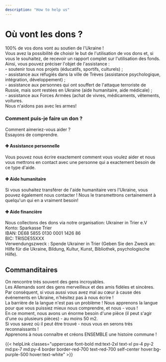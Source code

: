 ```yaml
---
description: "How to help us"
---
```


<div class='container px-7 mx-auto pb-10'>
    <h1 class='font-extrabold text-4xl text-red-600 mb-8'>Où vont les dons ?</h1>
    <div>
        <p>
            <span class='font-bold text-xl'>100% de vos dons vont au soutien de l'Ukraine !</span><br>
            Vous avez la possibilité de choisir le but de l'utilisation de vos dons et, si vous le souhaitez, de recevoir un rapport complet sur l'utilisation des fonds.
            Ainsi, vous pouvez préciser l'objet de l'assistance :<br>
            - soutenir tous nos projets (éducatifs, sportifs, culturels) ;<br>
            - assistance aux réfugiés dans la ville de Trèves (assistance psychologique, intégration, développement) ;<br>
            - assistance aux personnes qui ont souffert de l'attaque terroriste de Russie, mais sont restées en Ukraine (aide humanitaire, aide médicale) ;<br>
            - assistance aux Forces Armées (achat de vivres, médicaments, vêtements, voitures. <br>
            <span class='font-bold text-xl'>Nous n'aidons pas avec les armes!</span>
        </p>
    </div>
</div>

<div class='bg-red-600 text-white pb-10 mb-10'>
    <div class='container mx-auto px-7 mb-10 '>
        <h3 class='font-bold text-3xl py-8'>Comment puis-je faire un don ?</h3>
        <p class='text-l py-4'>Comment aimeriez-vous aider ?<br>
        Essayons de comprendre. </p>
    </div>
    <div class='grid lg:grid-cols-3 '>
        <div class='px-20 py-6 border'>
            <h4 class='font-bold text-xl py-4'>&#10010 Assistance personnelle</h4>
            <p>Vous pouvez nous écrire exactement comment vous voulez aider et nous vous mettrons en contact avec une personne qui a exactement besoin de ce type d'aide.</p>
        </div>
        <div class='px-20 border py-6'>
            <h4 class='font-bold text-xl py-4' >&#10010 Aide humanitaire</h4>
            <p>Si vous souhaitez transférer de l'aide humanitaire vers l'Ukraine, vous pouvez également nous contacter ! Nous le transmettrons certainement à quelqu'un qui en a vraiment besoin!</p>
        </div>
        <div class='px-20 border py-6'>
            <h4 class='font-bold text-xl py-4'>&#10010 Aide financière</h4>
            <p>Nous collectons des dons via notre organisation:
            <span class='font-bold'>Ukrainer in Trier e.V</span><br>
            <span class='font-bold'>Konto</span>: Sparkasse Trier <br>
            <span class='font-bold'>IBAN</span>: DE68 5855 0130 0001 1426 86<br>
            <span class='font-bold'>BIC</span>: TRISDE55XXX <br>
            <span class='font-bold'>Verwendungszweck </span>: Spende Ukrainer in Trier (Geben Sie den Zweck an: Hilfe für die Ukraine, Bildung, Kultur, Kunst, Bibliothek, psychologische Hilfe).</p>
        </div>
    </div>
</div>

<div class='container mx-auto px-7 mb-10'>
    <h2 class='font-bold text-4xl text-red-600 mb-8'>Commanditaires</h2>
    <p class=''>On rencontre très souvent des gens incroyables. <br>
        Les Allemands sont des gens merveilleux et des amis fidèles et sincères. <br>
        Par conséquent, si vous aussi vous avez mal au cœur à cause des événements en Ukraine, n'hésitez pas à nous écrire !<br>
        La barrière de la langue n'est pas un problème ! Nous apprenons la langue pour que vous puissiez mieux nous comprendre, et nous - vous ! <br>
        En ce moment, nous avons un énorme besoin d'une pièce (il peut s'agir d'une ou plusieurs pièces) - au moins 50 m2.<br>
        Si vous savez où il peut être trouvé - nous vous en serons très reconnaissants ! <br>
        <span class='font-bold'>Apprenons à nous connaître et créons ENSEMBLE une histoire commune !</span> </p>
</div>

<div class=' my-4 bg-fixed bg-cover mb-20' style='background-image: url("/projectsImg/10.jpg")'>
    <div style='background-color: rgba(255, 255, 255, 0.7)'>
        <div class='py-40 text-center'>
            {{< helpLink classes="uppercase font-bold md:text-2xl text-xl px-4 py-2 md:px-7 md:py-4 border border-red-700 text-red-700 self-center hover:bg-purple-500 hover:text-white" >}}
        </div>
    </div>
</div>